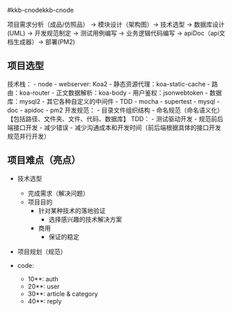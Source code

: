 #kkb-cnodekkb-cnode

项目需求分析（成品/仿照品） -> 模块设计（架构图）-> 技术选型 -> 数据库设计(UML) -> 开发规范制定 -> 测试用例编写 -> 业务逻辑代码编写 -> apiDoc（api文档生成器）-> 部署(PM2)

## 项目选型

技术栈：
    - node
        - webserver: Koa2
        - 静态资源代理：koa-static-cache
        - 路由：koa-router
        - 正文数据解析：koa-body
        - 用户鉴权：jsonwebtoken
        - 数据库：mysql2
        - 其它各种自定义的中间件
    - TDD
        - mocha
        - supertest
    - mysql
    - doc
        - apidoc
    - pm2
开发规范：
    - 目录文件组织结构
    - 命名规范（命名语义化）【包括路径、文件夹、文件、代码、数据库】
TDD：
    - 测试驱动开发
        - 规范前后端接口开发
        - 减少错误
        - 减少沟通成本和开发时间（前后端根据具体的接口开发规范并行开发）


## 项目难点（亮点）

- 技术选型
    - 完成需求（解决问题）
    - 项目目的 
        - 针对某种技术的落地验证
            - 选择感兴趣的技术解决方案
        - 商用
            - 保证的稳定
- 项目规划（规范）

- code:
    - 10**: auth
    - 20**: user
    - 30**: article & category
    - 40**: reply
    

